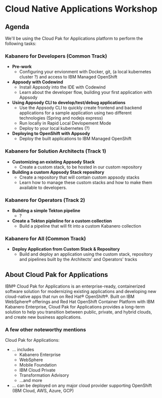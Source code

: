 # Cloud Native Applications Workshop

## Agenda

We'll be using the Cloud Pak for Applications platform to perform the following tasks:

### Kabanero for Developers (Common Track)

* **Pre-work**
  * Configuring your envionment with Docker, git, (a local kubernetes cluster ?) and access to IBM Managed OpenShift
* **Appsody with Codewind**
  * Install Appsody into the IDE with Codewind
  * Learn about the developer flow, building your first application with Appsody
* **Using Appsody CLI to develop/test/debug applications**
  * Use the Appsody CLI to quickly create frontend and backend applications for a sample application using two different technologies (Spring and nodejs express)
  * Run locally in Rapid Local Devlopement Mode
  * Deploy to your local kubernetes (?)
* **Deploying to OpenShift with Appsody**
  * Deploy the built applications to IBM Managed OpenShift

### Kabanero for Solution Architects (Track 1)

* **Customizing an existing Appsody Stack**
  * Create a custom stack, to be hosted in our custom repository
* **Building a custom Appsody Stack repository**
  * Create a repository that will contain custom appsody stacks
  * Learn how to manage these custom stacks and how to make them available to developers.

### Kabanero for Operators  (Track 2)

* **Building a simple Tekton pipeline**
  * ?
* **Create a Tekton pipleline for a custom collection**
  * Build a pipeline that will fit into a custom Kabanero collection

### Kabanero for All  (Common Track)

* **Deploy Application from Custom Stack & Repository**
  * Build and deploy an application using the custom stack, repository and pipelines built by the Architects' and Operators' tracks

## About Cloud Pak for Applications

IBM® Cloud Pak for Applications is an enterprise-ready, containerized software solution for modernizing existing applications and developing new cloud-native apps that run on Red Hat® OpenShift®. Built on IBM WebSphere® offerings and Red Hat OpenShift Container Platform with IBM Kabanero Enterprise, Cloud Pak for Applications provides a long-term solution to help you transition between public, private, and hybrid clouds, and create new business applications.

### A few other noteworthy mentions

Cloud Pak for Applications:

* ... includes
  * Kabanero Enterprise
  * WebSphere
  * Mobile Foundation
  * IBM Cloud Private
  * Transformation Advisory
  * ...and more
* ... can be deployed on any major cloud provider supporting OpenShift (IBM Cloud, AWS, Azure, GCP)
